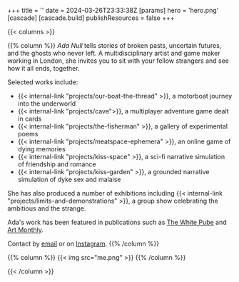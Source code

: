 +++
title = ''
date = 2024-03-26T23:33:38Z
[params]
    hero = 'hero.png'
[cascade]
    [cascade.build]
        publishResources = false
+++

{{< columns >}}

{{% column %}}
*Ada Null* tells stories of broken pasts, uncertain futures, and the ghosts who never left. A multidisciplinary artist and game maker working in London, she invites you to sit with your fellow strangers and see how it all ends, together.

Selected works include:
- {{< internal-link "projects/our-boat-the-thread" >}}, a motorboat journey into the underworld
- {{< internal-link "projects/cave">}}, a multiplayer adventure game dealt in cards
- {{< internal-link "projects/the-fisherman" >}}, a gallery of experimental poems
- {{< internal-link "projects/meatspace-ephemera" >}}, an online game of dying memories
- {{< internal-link "projects/kiss-space" >}}, a sci-fi narrative simulation of friendship and romance
- {{< internal-link "projects/kiss-garden" >}}, a grounded narrative simulation of dyke sex and malaise

She has also produced a number of exhibitions including {{< internal-link "projects/limits-and-demonstrations" >}}, a group show celebrating the ambitious and the strange.

Ada's work has been featured in publications such as [The White Pube](https://thewhitepube.co.uk/texts/2024/ljmu-degree-show/) and [Art Monthly](https://www.proquest.com/openview/e786f177b5a329651129e7b927254968).

Contact by [email](mailto:ada@worldenddisk.com) or on [Instagram](https://instagram.com/worldenddisk).
{{% /column %}}

{{% column %}}
{{< img src="me.png" >}}
{{% /column %}}

{{< /column >}}